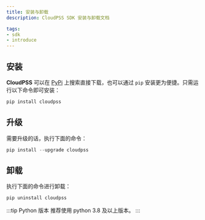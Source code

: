 ```yaml
---
title: 安装与卸载
description: CloudPSS SDK 安装与卸载文档

tags:
- sdk
- introduce
---
```


## 安装

**CloudPSS** 可以在 [PyPi](https://pypi.org/) 上搜索直接下载，也可以通过 `pip` 安装更为便捷。只需运行以下命令即可安装：

```python
pip install cloudpss
```

## 升级
需要升级的话，执行下面的命令：

```python
pip install --upgrade cloudpss
```

## 卸载

执行下面的命令进行卸载：


```python
pip uninstall cloudpss
```

:::tip Python 版本
推荐使用 python 3.8 及以上版本。
:::
